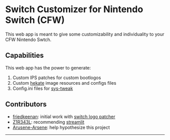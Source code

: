 # Switch Customizer for Nintendo Switch (CFW)
This web app is meant to give some customizability and individuality to your CFW Nintendo Swtch.

## Capabilities
This web app has the power to generate:
1. Custom IPS patches for custom bootlogos
2. Custom [hekate](https://github.com/CTCaer/hekate) image resources and configs files
3. Config.ini files for [sys-tweak](https://github.com/p-sam/switch-sys-tweak)

## Contributors
- [friedkeenan](https://github.com/friedkeenan): initial work with [switch logo patcher](https://github.com/friedkeenan/switch-logo-patcher)
- [Z1R343L](https://github.com/Z1R343L): recommending [streamlit](https://streamlit.io)
- [Arusene-Arsene](https://github.com/Arusene-Arsene): help hypothesize this project
---
